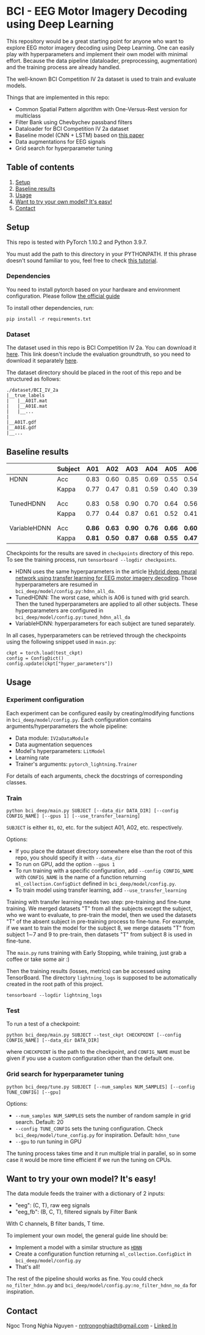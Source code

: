 # BCI - EEG Motor Imagery Decoding using Deep Learning 

This repository would be a great starting point for anyone who want to explore EEG motor imagery decoding using Deep Learning. One can easily play with hyperparameters and implement their own model with minimal effort. Because the data pipeline (dataloader, preprocessing, augmentation) and the training process are already handled.

The well-known BCI Competition IV 2a dataset is used to train and evaluate models. 

Things that are implemented in this repo:
- Common Spatial Pattern algorithm with One-Versus-Rest version for multiclass
- Filter Bank using Chevbychev passband filters
- Dataloader for BCI Competition IV 2a dataset
- Baseline model (CNN + LSTM) based on [this paper](https://doi.org/10.1016/j.bspc.2020.102144)
- Data augmentations for EEG signals
- Grid search for hyperparameter tuning

## Table of contents
1. [Setup](#setup)
2. [Baseline results](#baseline-results)
3. [Usage](#usage)
4. [Want to try your own model? It's easy!](#want-to-try-your-own-model-its-easy)
5. [Contact](#contact)

## Setup

This repo is tested with PyTorch 1.10.2 and Python 3.9.7.

You must add the path to this directory in your PYTHONPATH. If this phrase doesn't sound familiar to you, feel free to check [this tutorial](https://bic-berkeley.github.io/psych-214-fall-2016/using_pythonpath.html#setting-pythonpath-more-permanently).

### Dependencies
You need to install pytorch based on your hardware and environment configuration. Please follow [the official guide](https://pytorch.org/get-started/locally/)

To install other dependencies, run:
```
pip install -r requirements.txt
```

### Dataset
The dataset used in this repo is BCI Competition IV 2a. You can download it [here](https://www.bbci.de/competition/iv/#download). This link doesn't include the evaluation groundtruth, so you need to download it separately [here](https://www.bbci.de/competition/iv/results/index.html#labels).

The dataset directory should be placed in the root of this repo and be structured as follows:
```
./dataset/BCI_IV_2a
|__true_labels
|   |__A01T.mat
|   |__A01E.mat
|   |__...
|
|__A01T.gdf
|__A01E.gdf
|__...
```

## Baseline results

|              | Subject | A01      | A02      | A03      | A04      | A05      | A06      | A07      | A08      | A09      | Avg      |
|--------------|---------|----------|----------|----------|----------|----------|----------|----------|----------|----------|----------|
| HDNN         | Acc     | 0.83     | 0.60     | 0.85     | 0.69     | 0.55     | 0.54     | 0.89     | 0.80     | 0.77     | 0.72     |
|              | Kappa   | 0.77     | 0.47     | 0.81     | 0.59     | 0.40     | 0.39     | 0.85     | 0.73     | 0.70     | 0.63     |
|              |         |          |          |          |          |          |          |          |          |          |          |
|              |         |          |          |          |          |          |          |          |          |          |          |
| TunedHDNN    | Acc     | 0.83     | 0.58     | 0.90     | 0.70     | 0.64     | 0.56     | 0.90     | 0.82     | 0.76     | 0.74     |
|              | Kappa   | 0.77     | 0.44     | 0.87     | 0.61     | 0.52     | 0.41     | 0.86     | 0.75     | 0.68     | 0.66     |
|              |         |          |          |          |          |          |          |          |          |          |          |
|              |         |          |          |          |          |          |          |          |          |          |          |
| VariableHDNN | Acc     | **0.86** | **0.63** | **0.90** | **0.76** | **0.66** | **0.60** | **0.90** | **0.86** | **0.84** | **0.78** |
|              | Kappa   | **0.81** | **0.50** | **0.87** | **0.68** | **0.55** | **0.47** | **0.86** | **0.81** | **0.79** | **0.70** |

Checkpoints for the results are saved in `checkpoints` directory of this repo. To see the training process, run `tensorboard --logdir checkpoints`.

- HDNN uses the same hyperparameters in the article [Hybrid deep neural network using transfer learning for EEG motor imagery decoding](https://doi.org/10.1016/j.bspc.2020.102144). Those hyperparameters are resumed in `bci_deep/model/config.py:hdnn_all_da`.
- TunedHDNN: The worst case, which is A06 is tuned with grid search. Then the tuned hyperparameters are applied to all other subjects. These hyperparameters are configured in `bci_deep/model/config.py:tuned_hdnn_all_da`
- VariableHDNN: hyperparameters for each subject are tuned separately.

In all cases, hyperparameters can be retrieved through the checkpoints using the following snippet used in `main.py`:
```
ckpt = torch.load(test_ckpt)
config = ConfigDict()
config.update(ckpt["hyper_parameters"])
```


## Usage
### Experiment configuration
Each experiment can be configured easily by creating/modifying functions in `bci_deep/model/config.py`. Each configuration contains arguments/hyperparameters the whole pipeline:
- Data module: `IV2aDataModule`
- Data augmentation sequences
- Model's hyperparameters: `LitModel`
- Learning rate
- Trainer's arguments: `pytorch_lightning.Trainer`

For details of each arguments, check the docstrings of corresponding classes.

### Train
```
python bci_deep/main.py SUBJECT [--data_dir DATA_DIR] [--config CONFIG_NAME] [--gpus 1] [--use_transfer_learning]
```

`SUBJECT` is either `01`, `02`, etc. for the subject A01, A02, etc. respectively. 

Options:
- If you place the dataset directory somewhere else than the root of this repo, you should specify it with `--data_dir`
- To run on GPU, add the option `--gpus 1`
- To run training with a specific configuration, add `--config CONFIG_NAME` with `CONFIG_NAME` is the name of a function returning `ml_collection.ConfigDict` defined in `bci_deep/model/config.py`.
- To train model using transfer learning, add `--use_transfer_learning`

Training with transfer learning needs two step: pre-training and fine-tune training. We merged datasets "T" from all the subjects except the subject, who we want to evaluate, to pre-train the model, then we used the datasets "T" of the absent subject in pre-training process to fine-tune. For example, if we want to train the model for the subject 8, we merge datasets "T" from subject 1∼7 and 9 to pre-train, then datasets "T" from subject 8 is used in fine-tune.

The `main.py` runs training with Early Stopping, while training, just grab a coffee or take some air :)

Then the training results (losses, metrics) can be accessed using TensorBoard. The directory `lightning_logs` is supposed to be automatically created in the root path of this project.
```
tensorboard --logdir lightning_logs
```
### Test
To run a test of a checkpoint:
```
python bci_deep/main.py SUBJECT --test_ckpt CHECKPOINT [--config CONFIG_NAME] [--data_dir DATA_DIR]
```
where `CHECKPOINT` is the path to the checkpoint, and `CONFIG_NAME` must be given if you use a custom configuration other than the default one.

### Grid search for hyperparameter tuning
```
python bci_deep/tune.py SUBJECT [--num_samples NUM_SAMPLES] [--config TUNE_CONFIG] [--gpu]
```
Options:
- `--num_samples NUM_SAMPLES` sets the number of random sample in grid search. Default: 20
- `--config TUNE_CONFIG` sets the tuning configuration. Check `bci_deep/model/tune_config.py` for inspiration. Default: `hdnn_tune`
- `--gpu` to run tuning in GPU

The tuning process takes time and it run multiple trial in parallel, so in some case it would be more time efficient if we run the tuning on CPUs.


## Want to try your own model? It's easy!
The data module feeds the trainer with a dictionary of 2 inputs:
- "eeg": (C, T), raw eeg signals
- "eeg_fb": (B, C, T), filtered signals by Filter Bank

With C channels, B filter bands, T time.

To implement your own model, the general guide line should be:
- Implement a model with a similar structure as [`HDNN`](bci_deep/model/hdnn.py)
- Create a configuration function returning `ml_collection.ConfigDict` in `bci_deep/model/config.py`
- That's all!

The rest of the pipeline should works as fine. You could check `no_filter_hdnn.py` and `bci_deep/model/config.py:no_filter_hdnn_no_da` for inspiration.

## Contact
Ngoc Trong Nghia Nguyen - nntrongnghiadt@gmail.com - [Linked In](https://www.linkedin.com/in/ngoc-trong-nghia-nguyen/)
